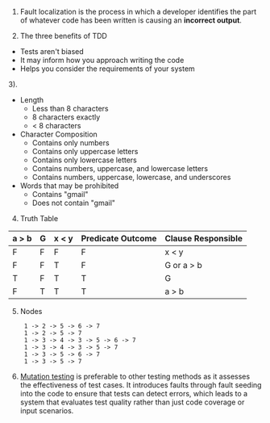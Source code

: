 1) Fault localization is the process in which a developer identifies the part of whatever code has been written is causing an **incorrect output**. 

2) The three benefits of TDD
- Tests aren't biased
- It may inform how you approach writing the code
- Helps you consider the requirements of your system

3).
* Length
    * Less than 8 characters
    * 8 characters exactly
    * < 8 characters
* Character Composition
    * Contains only numbers
    * Contains only uppercase letters
    * Contains only lowercase letters
    * Contains numbers, uppercase, and lowercase letters
    * Contains numbers, uppercase, lowercase, and underscores
* Words that may be prohibited
    * Contains "gmail"
    * Does not contain "gmail"

4) Truth Table

| a > b | G   | x < y | Predicate Outcome | Clause Responsible   |
|-------|-----|-------|-------------------|----------------------|
| F     | F   | F     | F                 | x < y                |
| F     | F   | T     | F                 | G or a > b           |
| T     | F   | T     | T                 | G                    |
| F     | T   | T     | T                 | a > b                |



5) Nodes
   ```
    1 -> 2 -> 5 -> 6 -> 7
    1 -> 2 -> 5 -> 7
    1 -> 3 -> 4 -> 3 -> 5 -> 6 -> 7
    1 -> 3 -> 4 -> 3 -> 5 -> 7
    1 -> 3 -> 5 -> 6 -> 7
    1 -> 3 -> 5 -> 7
   ```
6) [Mutation testing](https://cs2113-f24.github.io/j/software_testing) is preferable to other testing methods as it assesses the effectiveness of test cases. It introduces faults through fault seeding into the code to ensure that tests can detect errors, which leads to a system that evaluates test quality rather than just code coverage or input scenarios.
